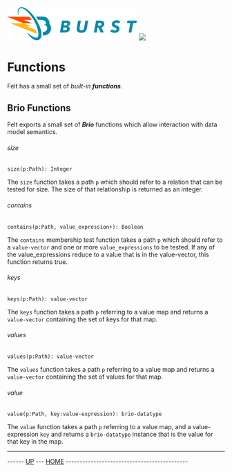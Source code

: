 ![Burst](../../doc/burst_small.png "") ![](./felt_small.png "")
--

# Functions
Felt has a small set of _built-in_ ___functions___.

## Brio Functions
Felt exports a small set of ___Brio___ functions which allow interaction 
with data model semantics.

###### size
    
    size(p:Path): Integer
The `size` function takes a path `p`  which should refer to a relation that can be
tested for size. The size of that relationship is returned as an integer.

###### contains
    
    contains(p:Path, value_expression+): Boolean
The `contains` membership test 
function takes a path `p`  which should refer to a `value-vector` 
and one or more `value_expressions` to be tested. If any of the value_expressions
reduce to a value that is in the value-vector, this function returns true.

###### keys
    
    keys(p:Path): value-vector
The `keys` function takes a path `p` referring to a value map and returns a
`value-vector` containing the set of keys for that map.

###### values
    
    values(p:Path): value-vector
The `values` function takes a path `p` referring to a value map and returns a
`value-vector` containing the set of values for that map.

###### value
    
    value(p:Path, key:value-expression): brio-datatype
The `value` function takes a path `p` referring to a value map, and a 
value-expression `key` and returns a
`brio-datatype` instance that is the value for that key in the map.

---
------ [UP](../readme.md) ---  [HOME](../../readme.md) --------------------------------------------
